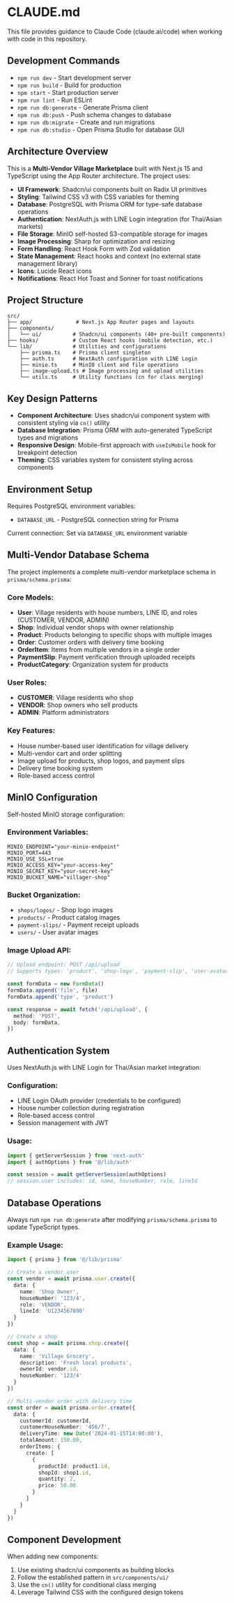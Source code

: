 # CLAUDE.md

This file provides guidance to Claude Code (claude.ai/code) when working with code in this repository.

## Development Commands

- `npm run dev` - Start development server
- `npm run build` - Build for production
- `npm start` - Start production server
- `npm run lint` - Run ESLint
- `npm run db:generate` - Generate Prisma client
- `npm run db:push` - Push schema changes to database
- `npm run db:migrate` - Create and run migrations
- `npm run db:studio` - Open Prisma Studio for database GUI

## Architecture Overview

This is a **Multi-Vendor Village Marketplace** built with Next.js 15 and TypeScript using the App Router architecture. The project uses:

- **UI Framework**: Shadcn/ui components built on Radix UI primitives
- **Styling**: Tailwind CSS v3 with CSS variables for theming
- **Database**: PostgreSQL with Prisma ORM for type-safe database operations
- **Authentication**: NextAuth.js with LINE Login integration (for Thai/Asian markets)
- **File Storage**: MinIO self-hosted S3-compatible storage for images
- **Image Processing**: Sharp for optimization and resizing
- **Form Handling**: React Hook Form with Zod validation
- **State Management**: React hooks and context (no external state management library)
- **Icons**: Lucide React icons
- **Notifications**: React Hot Toast and Sonner for toast notifications

## Project Structure

```
src/
├── app/              # Next.js App Router pages and layouts
├── components/
│   └── ui/          # Shadcn/ui components (40+ pre-built components)
├── hooks/           # Custom React hooks (mobile detection, etc.)
└── lib/             # Utilities and configurations
    ├── prisma.ts    # Prisma client singleton
    ├── auth.ts      # NextAuth configuration with LINE Login
    ├── minio.ts     # MinIO client and file operations
    ├── image-upload.ts # Image processing and upload utilities
    └── utils.ts     # Utility functions (cn for class merging)
```

## Key Design Patterns

- **Component Architecture**: Uses shadcn/ui component system with consistent styling via `cn()` utility
- **Database Integration**: Prisma ORM with auto-generated TypeScript types and migrations
- **Responsive Design**: Mobile-first approach with `useIsMobile` hook for breakpoint detection
- **Theming**: CSS variables system for consistent styling across components

## Environment Setup

Requires PostgreSQL environment variables:
- `DATABASE_URL` - PostgreSQL connection string for Prisma

Current connection: Set via `DATABASE_URL` environment variable

## Multi-Vendor Database Schema

The project implements a complete multi-vendor marketplace schema in `prisma/schema.prisma`:

### **Core Models:**
- **User**: Village residents with house numbers, LINE ID, and roles (CUSTOMER, VENDOR, ADMIN)
- **Shop**: Individual vendor shops with owner relationship
- **Product**: Products belonging to specific shops with multiple images
- **Order**: Customer orders with delivery time booking
- **OrderItem**: Items from multiple vendors in a single order
- **PaymentSlip**: Payment verification through uploaded receipts
- **ProductCategory**: Organization system for products

### **User Roles:**
- **CUSTOMER**: Village residents who shop
- **VENDOR**: Shop owners who sell products  
- **ADMIN**: Platform administrators

### **Key Features:**
- House number-based user identification for village delivery
- Multi-vendor cart and order splitting
- Image upload for products, shop logos, and payment slips
- Delivery time booking system
- Role-based access control

## MinIO Configuration

Self-hosted MinIO storage configuration:

### **Environment Variables:**
```env
MINIO_ENDPOINT="your-minio-endpoint"
MINIO_PORT=443
MINIO_USE_SSL=true
MINIO_ACCESS_KEY="your-access-key"
MINIO_SECRET_KEY="your-secret-key"
MINIO_BUCKET_NAME="villager-shop"
```

### **Bucket Organization:**
- `shops/logos/` - Shop logo images
- `products/` - Product catalog images
- `payment-slips/` - Payment receipt uploads
- `users/` - User avatar images

### **Image Upload API:**
```typescript
// Upload endpoint: POST /api/upload
// Supports types: 'product', 'shop-logo', 'payment-slip', 'user-avatar'

const formData = new FormData()
formData.append('file', file)
formData.append('type', 'product')

const response = await fetch('/api/upload', {
  method: 'POST',
  body: formData,
})
```

## Authentication System

Uses NextAuth.js with LINE Login for Thai/Asian market integration:

### **Configuration:**
- LINE Login OAuth provider (credentials to be configured)
- House number collection during registration
- Role-based access control
- Session management with JWT

### **Usage:**
```typescript
import { getServerSession } from 'next-auth'
import { authOptions } from '@/lib/auth'

const session = await getServerSession(authOptions)
// session.user includes: id, name, houseNumber, role, lineId
```

## Database Operations

Always run `npm run db:generate` after modifying `prisma/schema.prisma` to update TypeScript types.

### **Example Usage:**
```typescript
import { prisma } from '@/lib/prisma'

// Create a vendor user
const vendor = await prisma.user.create({
  data: { 
    name: 'Shop Owner',
    houseNumber: '123/4',
    role: 'VENDOR',
    lineId: 'U1234567890'
  }
})

// Create a shop
const shop = await prisma.shop.create({
  data: {
    name: 'Village Grocery',
    description: 'Fresh local products',
    ownerId: vendor.id,
    houseNumber: '123/4'
  }
})

// Multi-vendor order with delivery time
const order = await prisma.order.create({
  data: {
    customerId: customerId,
    customerHouseNumber: '456/7',
    deliveryTime: new Date('2024-01-15T14:00:00'),
    totalAmount: 150.00,
    orderItems: {
      create: [
        {
          productId: product1.id,
          shopId: shop1.id,
          quantity: 2,
          price: 50.00
        }
      ]
    }
  }
})
```

## Component Development

When adding new components:
1. Use existing shadcn/ui components as building blocks
2. Follow the established pattern in `src/components/ui/`
3. Use the `cn()` utility for conditional class merging
4. Leverage Tailwind CSS with the configured design tokens